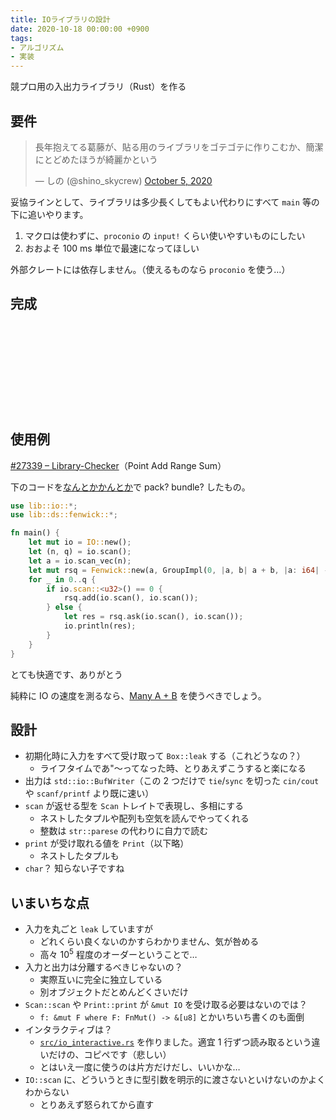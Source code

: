 ```yaml
---
title: IOライブラリの設計
date: 2020-10-18 00:00:00 +0900
tags:
- アルゴリズム
- 実装
---
```


競プロ用の入出力ライブラリ（Rust）を作る

## 要件

<blockquote class="twitter-tweet"><p lang="ja" dir="ltr">長年抱えてる葛藤が、貼る用のライブラリをゴテゴテに作りこむか、簡潔にとどめたほうが綺麗かという</p>&mdash; しの (@shino_skycrew) <a href="https://twitter.com/shino_skycrew/status/1313166416242077696?ref_src=twsrc%5Etfw">October 5, 2020</a></blockquote> <script async src="https://platform.twitter.com/widgets.js" charset="utf-8"></script>

妥協ラインとして、ライブラリは多少長くしてもよい代わりにすべて `main` 等の下に追いやります。

1. マクロは使わずに、`proconio` の `input!` くらい使いやすいものにしたい
2. おおよそ 100 ms 単位で最速になってほしい

外部クレートには依存しません。（使えるものなら `proconio` を使う…）

## 完成

<div class="iframely-embed"><div class="iframely-responsive" style="height: 140px; padding-bottom: 0;"><a href="https://github.com/shino16/cpr/blob/master/src/io.rs" data-iframely-url="//cdn.iframe.ly/htbZ49Y"></a></div></div><script async src="//cdn.iframe.ly/embed.js" charset="utf-8"></script>

## 使用例

[#27339 – Library-Checker](https://judge.yosupo.jp/submission/27339)（Point Add Range Sum）

下のコードを[なんとかかんとか](https://github.com/shino16/cargo-auto-bundle)で pack? bundle? したもの。

```rust
use lib::io::*;
use lib::ds::fenwick::*;

fn main() {
    let mut io = IO::new();
    let (n, q) = io.scan();
    let a = io.scan_vec(n);
    let mut rsq = Fenwick::new(a, GroupImpl(0, |a, b| a + b, |a: i64| -a));
    for _ in 0..q {
        if io.scan::<u32>() == 0 {
            rsq.add(io.scan(), io.scan());
        } else {
            let res = rsq.ask(io.scan(), io.scan());
            io.println(res);
        }
    }
}
```

とても快適です、ありがとう

純粋に IO の速度を測るなら、[Many A + B](https://judge.yosupo.jp/problem/many_aplusb) を使うべきでしょう。

## 設計

* 初期化時に入力をすべて受け取って `Box::leak` する（これどうなの？）
  * ライフタイムであ"～ってなった時、とりあえずこうすると楽になる
* 出力は `std::io::BufWriter`（この 2 つだけで `tie`/`sync` を切った `cin/cout` や `scanf/printf` より既に速い）
* `scan` が返せる型を `Scan` トレイトで表現し、多相にする
  * ネストしたタプルや配列も空気を読んでやってくれる
  * 整数は `str::parese` の代わりに自力で読む
* `print` が受け取れる値を `Print`（以下略）
  * ネストしたタプルも
* `char`？ 知らない子ですね

## いまいちな点

* 入力を丸ごと `leak` していますが
  * どれくらい良くないのかすらわかりません、気が咎める
  * 高々 $10^5$ 程度のオーダーということで…
* 入力と出力は分離するべきじゃないの？
  * 実際互いに完全に独立している
  * 別オブジェクトだとめんどくさいだけ
* `Scan::scan` や `Print::print` が `&mut IO` を受け取る必要はないのでは？
  * `f: &mut F where F: FnMut() -> &[u8]` とかいちいち書くのも面倒
* インタラクティブは？
  * [`src/io_interactive.rs`](https://github.com/shino16/cpr/blob/master/src/io_interactive.rs) を作りました。適宜 1 行ずつ読み取るという違いだけの、コピペです（悲しい）
  * とはいえ一度に使うのは片方だけだし、いいかな…
* `IO::scan` に、どういうときに型引数を明示的に渡さないといけないのかよくわからない
  * とりあえず怒られてから直す
